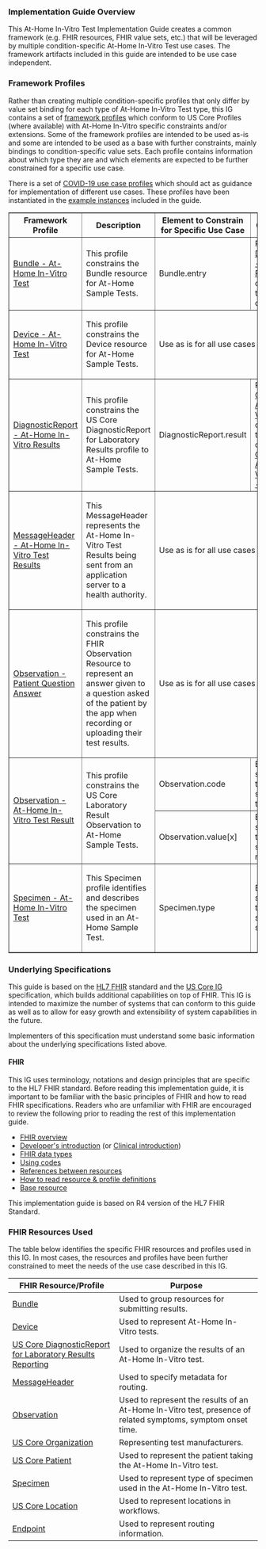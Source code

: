 ### Implementation Guide Overview

This At-Home In-Vitro Test Implementation Guide creates a common framework (e.g. FHIR resources, FHIR value sets, etc.) that will be leveraged by multiple condition-specific At-Home In-Vitro Test use cases. The framework artifacts included in this guide are intended to be use case independent.

### Framework Profiles

Rather than creating multiple condition-specific profiles that only differ by value set binding for each type of At-Home In-Vitro Test type, this IG contains a set of [framework profiles](artifacts.html#profiles-at-home-in-vitro-test-report-framework) which conform to US Core Profiles (where available) with At-Home In-Vitro specific constraints and/or extensions. Some of the framework profiles are intended to be used as-is and some are intended to be used as a base with further constraints, mainly bindings to condition-specific value sets. Each profile contains information about which type they are and which elements are expected to be further constrained for a specific use case.

There is a set of [COVID-19 use case profiles](artifacts.html#profiles-covid-19-at-home-in-vitro-test-report) which should act as guidance for implementation of different use cases. These profiles have been instantiated in the [example instances](artifacts.html#examples-covid-19-at-home-in-vitro-test-report) included in the guide.

 <table border="1">
  <thead>
    <tr>
      <th>Framework Profile</th>
      <th>Description</th>
      <th>Element to Constrain for Specific Use Case</th>
      <th>Constraint Type</th>
    </tr>
  </thead>
  <tbody>
    <tr>
      <td style="column-width:30%">
        <a href="StructureDefinition-Bundle-at-home-in-vitro-test.html" title="StructureDefinition/Bundle-at-home-in-vitro-test">Bundle - At-Home In-Vitro Test</a>
      </td>
      <td>
        <p>This profile constrains the Bundle resource for At-Home Sample Tests.</p>
      </td>
      <td>Bundle.entry</td>
      <td>Reference to an <a href="StructureDefinition-DiagnosticReport-at-home-in-vitro-results.html" title="StructureDefinition/Observation-at-home-in-vitro-test-result"> DiagnosticReport - Home
        Lab Results</a> constrained to the specific use case</td>
    </tr>
    <tr>
      <td style="column-width:30%">
        <a href="StructureDefinition-Device-at-home-in-vitro-test.html" title="StructureDefinition/Device-at-home-in-vitro-test">Device - At-Home In-Vitro Test</a>
      </td>
      <td>
        <p>This profile constrains the Device resource for At-Home Sample Tests.</p>
      </td>
      <td colspan="2">Use as is for all use cases</td>
    </tr>
    <tr>
      <td style="column-width:30%">
        <a href="StructureDefinition-DiagnosticReport-at-home-in-vitro-results.html" title="StructureDefinition/DiagnosticReport-at-home-in-vitro-results">DiagnosticReport - At-Home In-Vitro Results</a>
      </td>
      <td>
        <p>This profile constrains the US Core DiagnosticReport for Laboratory Results profile to At-Home Sample Tests.</p>
      </td>
      <td>DiagnosticReport.result</td>
      <td>Reference to an <a href="StructureDefinition-Observation-at-home-in-vitro-test-result.html" title="StructureDefinition/Observation-at-home-in-vitro-test-result">Observation - At-Home In-Vitro
        Test Result</a> constrained to the specific use case (e.g. <a href="StructureDefinition-Observation-at-home-in-vitro-test-result.html"
          title="StructureDefinition/Observation-at-home-in-vitro-test-result-covid">Observation - At-Home In-Vitro Test Result - COVID-19</a>)</td>
    </tr>
    <tr>
      <td style="column-width:30%">
        <a href="StructureDefinition-MessageHeader-at-home-in-vitro-test-results.html" title="StructureDefinition/MessageHeader-at-home-in-vitro-test-results">MessageHeader - At-Home In-Vitro Test Results</a>
      </td>
      <td>
        <p>This MessageHeader represents the At-Home In-Vitro Test Results being sent from an application server to a health authority.</p>
      </td>
      <td colspan="2">Use as is for all use cases</td>
    </tr>
    <tr>
      <td style="column-width:30%">
        <a href="StructureDefinition-Observation-patient-question-answer.html" title="StructureDefinition/Observation-patient-question-answer">Observation - Patient Question Answer</a>
      </td>
      <td>
        <p>This profile constrains the FHIR Observation Resource to represent an answer given to a question asked of the patient by the app when recording or uploading their test results.</p>
      </td>
      <td colspan="2">Use as is for all use cases</td>
    </tr>
    <tr>
      <td rowspan="2" style="column-width:30%">
        <a href="StructureDefinition-Observation-at-home-in-vitro-test-result.html" title="StructureDefinition/Observation-at-home-in-vitro-test-result">Observation - At-Home In-Vitro Test Result</a>
      </td>
      <td rowspan="2">
        <p>This profile constrains the US Core Laboratory Result Observation to At-Home Sample Tests.</p>
      </td>
      <td>Observation.code</td>
      <td>Bind to a value set containing the condition-specific test types</td>
    </tr>
    <tr>
      <td>Observation.value[x]</td>
      <td>Bind to a value set containing the condition-specific test results</td>
    </tr>
    <tr>
      <td style="column-width:30%">
        <a href="StructureDefinition-Specimen-at-home-in-vitro-test.html" title="StructureDefinition/Specimen-at-home-in-vitro-test">Specimen - At-Home In-Vitro Test</a>
      </td>
      <td>
        <p>This Specimen profile identifies and describes the specimen used in an At-Home Sample Test.</p>
      </td>
      <td>Specimen.type</td>
      <td>Bind to a value set containing the use case specific specimen types</td>
    </tr>
  </tbody>
</table>

### Underlying Specifications

This guide is based on the [HL7 FHIR]({{site.data.fhir.path}}index.html) standard and the [US Core IG](https://www.hl7.org/fhir/us/core/index.html) specification, which builds additional capabilities on top of FHIR.  This IG is intended to maximize the number of systems that can conform to this guide as well as to allow for easy growth and extensibility of system capabilities in the future.

Implementers of this specification must understand some basic information about the underlying specifications listed above.

#### FHIR

This IG uses terminology, notations and design principles that are specific to the HL7 FHIR standard. Before reading this implementation guide, it is important to be familiar with the basic principles of FHIR and how to read FHIR specifications. Readers who are unfamiliar with FHIR are encouraged to review the following prior to reading the rest of this implementation guide.

* [FHIR overview]({{site.data.fhir.path}}overview.html)
* [Developer's introduction]({{site.data.fhir.path}}overview-dev.html) (or [Clinical introduction]({{site.data.fhir.path}}overview-clinical.html))
* [FHIR data types]({{site.data.fhir.path}}datatypes.html)
* [Using codes]({{site.data.fhir.path}}terminologies.html)
* [References between resources]({{site.data.fhir.path}}references.html)
* [How to read resource & profile definitions]({{site.data.fhir.path}}formats.html)
* [Base resource]({{site.data.fhir.path}}resource.html)

This implementation guide is based on R4 version of the HL7 FHIR Standard.

### FHIR Resources Used

The table below identifies the specific FHIR resources and profiles used in this IG. In most cases, the resources and profiles have been further constrained to meet the needs of the use case described in this IG.

<table>
  <thead>
    <tr>
      <th>FHIR Resource/Profile</th>
      <th>Purpose</th>
    </tr>
  </thead>
  <tr>
    <td>
      <a href="{{site.data.fhir.path}}bundle.html">Bundle</a>
    </td>
    <td>Used to group resources for submitting results.</td>
  </tr>
  <tr>
    <td>
      <a href="{{site.data.fhir.path}}device.html">Device</a>
    </td>
    <td>Used to represent At-Home In-Vitro tests.</td>
  </tr>
  <tr>
    <td>
      <a href="http://hl7.org/fhir/us/core/StructureDefinition/us-core-diagnosticreport-lab">US Core DiagnosticReport for Laboratory Results Reporting</a>
    </td>
    <td>Used to organize the results of an At-Home In-Vitro test.</td>
  </tr>
  <tr>
    <td>
      <a href="{{site.data.fhir.path}}messageheader.html">MessageHeader</a>
    </td>
    <td>Used to specify metadata for routing.</td>
  </tr>

  <tr>
    <td>
      <a href="{{site.data.fhir.path}}observation.html">Observation</a>
    </td>
    <td>Used to represent the results of an At-Home In-Vitro test, presence of related symptoms, symptom onset time.</td>
  </tr>
  <tr>
    <td>
      <a href="http://hl7.org/fhir/us/core/StructureDefinition/us-core-organization">US Core Organization</a>
    </td>
    <td>Representing test manufacturers.</td>
  </tr>
  <tr>
    <td>
      <a href="http://hl7.org/fhir/us/core/StructureDefinition/us-core-patient">US Core Patient</a>
    </td>
    <td>Used to represent the patient taking the At-Home In-Vitro test.</td>
  </tr>
  <tr>
    <td>
      <a href="{{site.data.fhir.path}}specimen.html">Specimen</a>
    </td>
    <td>Used to represent type of specimen used in the At-Home In-Vitro test.</td>
  </tr>
  <tr>
    <td>
      <a href="http://hl7.org/fhir/us/core/StructureDefinition/us-core-location">US Core Location</a>
    </td>
    <td>Used to represent locations in workflows.</td>
  </tr>
  <tr>
    <td>
      <a href="{{site.data.fhir.path}}endpoint.html">Endpoint</a>
    </td>
    <td>Used to represent routing information.</td>
  </tr>
</table>